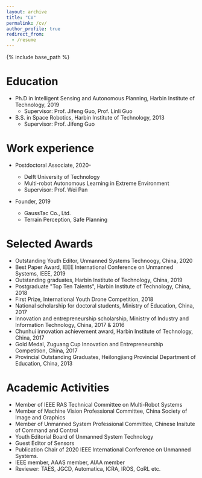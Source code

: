```yaml
---
layout: archive
title: "CV"
permalink: /cv/
author_profile: true
redirect_from:
  - /resume
---
```


{% include base_path %}

Education
======
* Ph.D in Intelligent Sensing and Autonomous Planning, Harbin Institute of Technology, 2019
  * Supervisor: Prof. Jifeng Guo, Prof. Linli Guo
* B.S. in Space Robotics, Harbin Institute of Technology, 2013
  * Supervisor: Prof. Jifeng Guo

Work experience
======
* Postdoctoral Associate, 2020-
  * Delft University of Technology
  * Multi-robot Autonomous Learning in Extreme Environment
  * Supervisor: Prof. Wei Pan

* Founder, 2019
  * GaussTac Co., Ltd.
  * Terrain Perception, Safe Planning
  
Selected Awards
======
* Outstanding Youth Editor, Unmanned Systems Technoogy, China, 2020
* Best Paper Award, IEEE International Conference on Unmanned Systems, IEEE, 2019
* Outstanding graduates, Harbin Institute of Technology, China, 2019
* Postgraduate "Top Ten Talents", Harbin Institute of Technology, China, 2018
* First Prize, International Youth Drone Competition, 2018
* National scholarship for doctoral students, Ministry of Education, China, 2017
* Innovation and entrepreneurship scholarship, Ministry of Industry and Information Technology, China, 2017 & 2016
* Chunhui innovation achievement award, Harbin Institute of Technology, China, 2017
* Gold Medal, Zuguang Cup Innovation and Entrepreneurship Competition, China, 2017
* Provincial Outstanding Graduates, Heilongjiang Provincial Department of Education, China, 2013

Academic Activities
======
* Member of IEEE RAS Technical Committee on Multi-Robot Systems
* Member of Machine Vision Professional Committee, China Society of Image and Graphics
* Member of Unmanned System Professional Committee, Chinese Insitute of Command and Control
* Youth Editorial Board of Unmanned System Technology
* Guest Editor of Sensors
* Publication Chair of 2020 IEEE International Conference on Unmanned Systems.
* IEEE member, AAAS member, AIAA member
* Reviewer: TAES, JGCD, Automatica, ICRA, IROS, CoRL etc.
